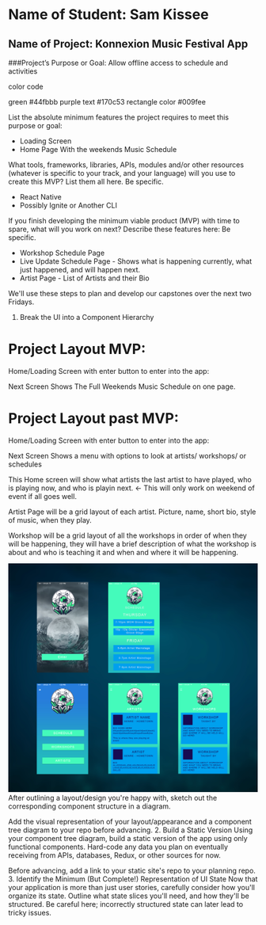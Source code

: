 # Name of Student: Sam Kissee

## Name of Project: Konnexion Music Festival App

###Project’s Purpose or Goal: Allow offline access to schedule and activities

color code

green #44fbbb
purple text #170c53
rectangle color #009fee

List the absolute minimum features the project requires to meet this purpose or goal:

* Loading Screen
* Home Page With the weekends Music Schedule

What tools, frameworks, libraries, APIs, modules and/or other resources (whatever is specific to your track, and your language) will you use to create this MVP? List them all here. Be specific.

* React Native
* Possibly Ignite or Another CLI

If you finish developing the minimum viable product (MVP) with time to spare, what will you work on next? Describe these features here: Be specific.

* Workshop Schedule Page
* Live Update Schedule Page - Shows what is happening currently, what just happened, and will happen next.
* Artist Page - List of Artists and their Bio



We'll use these steps to plan and develop our capstones over the next two Fridays.

1. Break the UI into a Component Hierarchy


# Project Layout MVP:
  Home/Loading Screen with enter button to enter into the app:

  Next Screen Shows The Full Weekends Music Schedule on one page.

#  Project Layout past MVP:

  Home/Loading Screen with enter button to enter into the app:

  Next Screen Shows a menu with options to look at artists/ workshops/ or schedules

  This Home screen will show what artists the last artist to have played, who is playing now, and who is playin next. <- This will only work on weekend of event if all goes well.

  Artist Page will be a grid layout of each artist. Picture, name, short bio, style of music, when they play.

  Workshop will be a grid layout of all the workshops in order of when they will be happening, they will have a brief description of what the workshop is about and who is teaching it and when and where it will be happening.

  ![KMG IMAGE](Images/KMF.jpg)
After outlining a layout/design you're happy with, sketch out the corresponding component structure in a diagram.

Add the visual representation of your layout/appearance and a component tree diagram to your repo before advancing.
2. Build a Static Version
Using your component tree diagram, build a static version of the app using only functional components. Hard-code any data you plan on eventually receiving from APIs, databases, Redux, or other sources for now.

Before advancing, add a link to your static site's repo to your planning repo.
3. Identify the Minimum (But Complete!) Representation of UI State
Now that your application is more than just user stories, carefully consider how you'll organize its state. Outline what state slices you'll need, and how they'll be structured. Be careful here; incorrectly structured state can later lead to tricky issues.
